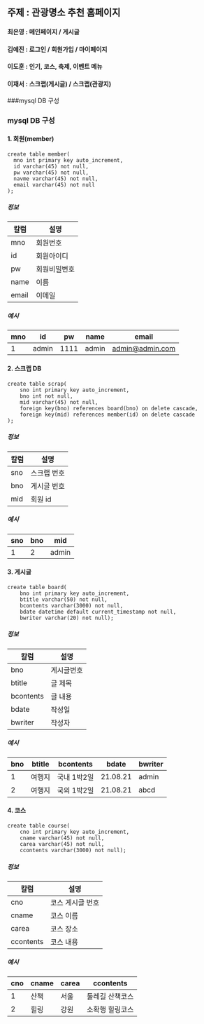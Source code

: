 ## 주제 : 관광명소 추천 홈페이지
#### 최은영 : 메인페이지 / 게시글
#### 김예진 : 로그인 / 회원가입 / 마이페이지
#### 이도훈 : 인기, 코스, 축제, 이벤트 메뉴
#### 이재서 : 스크랩(게시글) / 스크랩(관광지)

###mysql DB 구성
### mysql DB 구성
#### 1. 회원(member)
```
create table member(
  mno int primary key auto_increment,
  id varchar(45) not null,
  pw varchar(45) not null,
  navme varchar(45) not null,
  email varchar(45) not null
);
```
##### 정보
|칼럼|설명|
|----|----|
|mno|회원번호|
|id|회원아이디|
|pw|회원비밀번호|
|name|이름|
|email|이메일|

##### 예시
|mno|id|pw|name|email|
|----|----|----|----|----|
|1|admin|1111|admin|admin@admin.com|



#### 2. 스크랩 DB
```
create table scrap(
    sno int primary key auto_increment,
    bno int not null,
    mid varchar(45) not null,
    foreign key(bno) references board(bno) on delete cascade,
    foreign key(mid) references member(id) on delete cascade
);
```
##### 정보
|칼럼|설명|
|----|----|
|sno|스크랩 번호|
|bno|게시글 번호|
|mid|회원 id|

##### 예시
|sno|bno|mid|
|----|----|----|
|1|2|admin|


#### 3. 게시글
```
create table board(
	bno int primary key auto_increment,
	btitle varchar(50) not null,
	bcontents varchar(3000) not null,
	bdate datetime default current_timestamp not null,
	bwriter varchar(20) not null);
```
##### 정보
|칼럼|설명|
|----|----|
|bno|게시글번호|
|btitle|글 제목|
|bcontents|글 내용|
|bdate|작성일|
|bwriter|작성자|

##### 예시
|bno|btitle|bcontents|bdate|bwriter|
|----|----|----|----|----|
|1|여행지|국내 1박2일|21.08.21|admin|
|2|여행지|국외 1박2일|21.08.21|abcd|


#### 4. 코스
```
create table course(
	cno int primary key auto_increment,
	cname varchar(45) not null,
	carea varchar(45) not null,
	ccontents varchar(3000) not null);
```
##### 정보
|칼럼|설명|
|----|----|
|cno|코스 게시글 번호|
|cname|코스 이름|
|carea|코스 장소|
|ccontents|코스 내용|

##### 예시
|cno|cname|carea|ccontents|
|----|----|----|----|
|1|산책|서울|둘레길 산책코스|
|2|힐링|강원|소확행 힐링코스|


